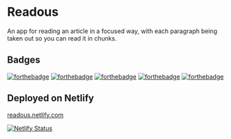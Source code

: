 # Readous
An app for reading an article in a focused way, with each paragraph being taken out so you can read it in chunks.

## Badges
[![forthebadge](https://forthebadge.com/images/badges/powered-by-electricity.svg)](https://forthebadge.com)
[![forthebadge](https://forthebadge.com/images/badges/uses-js.svg)](https://forthebadge.com)
[![forthebadge](https://forthebadge.com/images/badges/uses-html.svg)](https://forthebadge.com)
[![forthebadge](https://forthebadge.com/images/badges/uses-css.svg)](https://forthebadge.com)
[![forthebadge](https://forthebadge.com/images/badges/built-with-love.svg)](https://forthebadge.com)

## Deployed on Netlify
[readous.netlify.com](https://readous.netlify.com)

[![Netlify Status](https://api.netlify.com/api/v1/badges/51748d21-8bb6-4d20-a517-eff2fadaf6bb/deploy-status)](https://app.netlify.com/sites/readous/deploys)
